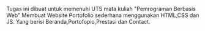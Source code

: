 Tugas ini dibuat untuk memenuhi UTS mata kuliah "Pemrograman Berbasis Web"
Membuat Website Portofolio sederhana menggunakan HTML,CSS dan JS. Yang berisi Beranda,Portofopio,Prestasi dan Contact.